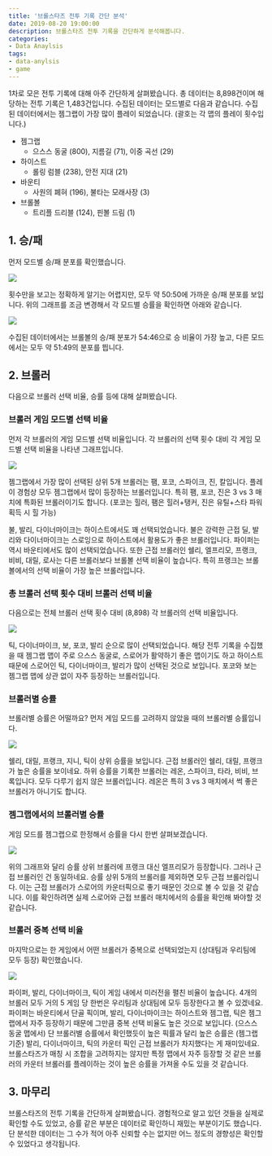 ```yaml
---
title: '브롤스타즈 전투 기록 간단 분석'
date: 2019-08-20 19:00:00
description: 브롤스타즈 전투 기록을 간단하게 분석해봅니다.
categories:
- Data Anaylsis
tags:
- data-anylsis
- game
---
```


1차로 모은 전투 기록에 대해 아주 간단하게 살펴봤습니다. 총 데이터는 8,898건이며 해당하는 전투 기록은 1,483건입니다. 수집된 데이터는 모드별로 다음과 같습니다. 수집된 데이터에서는 젬그랩이 가장 많이 플레이 되었습니다. (괄호는 각 맵의 플레이 횟수입니다.)

- 젬그랩
  - 으스스 동굴 (800), 지름길 (71), 이중 곡선 (29)
- 하이스트
  - 롤링 럼블 (238), 안전 지대 (21)
- 바운티
  - 사원의 폐혀 (196), 불타는 모래사장 (3)
- 브롤볼
  - 트리플 드리블 (124), 핀볼 드림 (1)





## 1. 승/패

먼저 모드별 승/패 분포를 확인했습니다. 

![](https://drive.google.com/uc?id=180DBEGWyfYxT5JMBuPrMCGTz21HXneln)

횟수만을 보고는 정확하게 알기는 어렵지만, 모두 약 50:50에 가까운 승/패 분포를 보입니다. 위의 그래프를 조금 변경해서 각 모드별 승률을 확인하면 아래와 같습니다.

![](https://drive.google.com/uc?id=1n-A_zJpilj3VVsztRopFgJR82elc_wJI)

수집된 데이터에서는 브롤볼의 승/패 분포가 54:46으로 승 비율이 가장 높고, 다른 모드에서는 모두 약 51:49의 분포를 띕니다.



## 2. 브롤러

다음으로 브롤러 선택 비율, 승률 등에 대해 살펴봤습니다.



### 브롤러 게임 모드별 선택 비율

먼저 각 브롤러의 게임 모드별 선택 비율입니다. 각 브롤러의 선택 횟수 대비 각 게임 모드별 선택 비율을 나타낸 그래프입니다.

![](https://drive.google.com/uc?id=1B25lcP3VEgWNovVCgADkXCuCvOJJIIX3)

젬그랩에서 가장 많이 선택된 상위 5개 브롤러는 팸, 포코, 스파이크, 진, 칼입니다. 플레이 경험상 모두 젬그랩에서 많이 등장하는 브롤러입니다. 특히 팸, 포코, 진은 3 vs 3 매치에 특화된 브롤러이기도 합니다. (포코는 힐러, 팸은 힐러+탱커, 진은 유틸+스타 파워 획득 시 힐 가능)

불, 발리, 다이너마이크는 하이스트에서도 꽤 선택되었습니다. 불은 강력한 근접 딜, 발리와 다이너마이크는 스로잉으로 하이스트에서 활용도가 좋은 브롤러입니다. 파이퍼는 역시 바운티에서도 많이 선택되었습니다. 또한 근접 브롤러인 쉘리, 엘프리모, 프랭크, 비비, 대릴, 로사는 다른 브롤러보다 브롤볼 선택 비율이 높습니다. 특히 프랭크는 브롤볼에서의 선택 비율이 가장 높은 브롤러입니다.



### 총 브롤러 선택 횟수 대비 브롤러 선택 비율

다음으로는 전체 브롤러 선택 횟수 대비 (8,898) 각 브롤러의 선택 비율입니다.

![](https://drive.google.com/uc?id=1BncN1IUkxWPU8NBSXbkTt9aHQBPMwjMq)

틱, 다이너마이크, 보, 포코, 발리 순으로 많이 선택되었습니다. 해당 전투 기록을 수집했을 때 젬그랩 맵이 주로 으스스 동굴로, 스로어가 활약하기 좋은 맵이기도 하고 하이스트 때문에 스로어인 틱, 다이너마이크, 발리가 많이 선택된 것으로 보입니다. 포코와 보는 젬그랩 맵에 상관 없이 자주 등장하는 브롤러입니다.



### 브롤러별 승률

브롤러별 승률은 어떨까요? 먼저 게임 모드를 고려하지 않았을 때의 브롤러별 승률입니다.

![](https://drive.google.com/uc?id=15rkJQ6k3XZAZOYOF3uk7bnm8uP9jZbij)

쉘리, 대릴, 프랭크, 지니, 틱이 상위 승률을 보입니다. 근접 브롤러인 쉘리, 대릴, 프랭크가 높은 승률을 보이네요. 하위 승률을 기록한 브롤러는 레온, 스파이크, 타라, 비비, 브록입니다. 모두 다루기 쉽지 않은 브롤러입니다. 레온은 특히 3 vs 3 매치에서 썩 좋은 브롤러가 아니기도 합니다.



### 젬그랩에서의 브롤러별 승률

게임 모드를 젬그랩으로 한정해서 승률을 다시 한번 살펴보겠습니다.

![](https://drive.google.com/uc?id=1gEBuzQTvn_qgGEqvR6EjlOqv9D7pnuz-)

위의 그래프와 달리 승률 상위 브롤러에 프랭크 대신 엘프리모가 등장합니다. 그러나 근접 브롤러인 건 동일하네요. 승률 상위 5개의 브롤러를 제외하면 모두 근접 브롤러입니다. 이는 근접 브롤러가 스로어의 카운터픽으로 좋기 때문인 것으로 볼 수 있을 것 같습니다. 이를 확인하려면 실제 스로어와 근접 브롤러 매치에서의 승률을 확인해 봐야할 것 같습니다.



### 브롤러 중복 선택 비율

마지막으로는 한 게임에서 어떤 브롤러가 중복으로 선택되었는지 (상대팀과 우리팀에 모두 등장) 확인했습니다.

![](https://drive.google.com/uc?id=1ZC8ZIfaMQnyeyrIF-yEakRy3eAThgQca)

파이퍼, 발리, 다이너마이크, 틱이 게임 내에서 미러전을 펼친 비율이 높습니다. 4개의 브롤러 모두 거의 5 게임 당 한번은 우리팀과 상대팀에 모두 등장한다고 볼 수 있겠네요. 파이퍼는 바운티에서 단골 픽이며, 발리, 다이너마이크는 하이스트와 젬그랩, 틱은 젬그랩에서 자주 등장하기 때문에 그만큼 중복 선택 비율도 높은 것으로 보입니다. (으스스 동굴 맵에서) 단 브롤러별 승률에서 확인했듯이 높은 픽률과 달리 높은 승률은 (젬그랩 기준) 발리, 다이너마이크, 틱의 카운터 픽인 근접 브롤러가 차지했다는 게 재미있네요. 브롤스타즈가 매칭 시 조합을 고려하지는 않지만 특정 맵에서 자주 등장할 것 같은 브롤러의 카운터 브롤러를 플레이하는 것이 높은 승률을 가져올 수도 있을 것 같습니다. 



## 3. 마무리

브롤스타즈의 전투 기록을 간단하게 살펴봤습니다. 경험적으로 알고 있던 것들을 실제로 확인할 수도 있었고, 승률 같은 부분은 데이터로 확인하니 재밌는 부분이기도 했습니다. 단 분석한 데이터는 그 수가 적어 아주 신뢰할 수는 없지만 어느 정도의 경향성은 확인할 수 있었다고 생각됩니다.